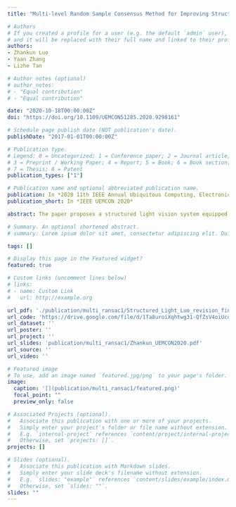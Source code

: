 ```yaml
---
title: "Multi-level Random Sample Consensus Method for Improving Structured Light Vision Systems"

# Authors
# If you created a profile for a user (e.g. the default `admin` user), write the username (folder name) here 
# and it will be replaced with their full name and linked to their profile.
authors:
- Zhankun Luo
- Yaan Zhang
- Lizhe Tan

# Author notes (optional)
# author_notes:
# - "Equal contribution"
# - "Equal contribution"

date: "2020-10-18T00:00:00Z"
doi: "https://doi.org/10.1109/UEMCON51285.2020.9298161"

# Schedule page publish date (NOT publication's date).
publishDate: "2017-01-01T00:00:00Z"

# Publication type.
# Legend: 0 = Uncategorized; 1 = Conference paper; 2 = Journal article;
# 3 = Preprint / Working Paper; 4 = Report; 5 = Book; 6 = Book section;
# 7 = Thesis; 8 = Patent
publication_types: ["1"]

# Publication name and optional abbreviated publication name.
publication: In *2020 11th IEEE Annual Ubiquitous Computing, Electronics & Mobile Communication Conference (UEMCON)*
publication_short: In *IEEE UEMCON 2020*

abstract: The paper proposes a structured light vision system equipped with multi-cameras and multi-laser emitters for object height measurement or 3D reconstruction. The proposed method offers a better accuracy performance over a single camera system. To tackle the intersections produced by laser emitters in the projected image plane, we propose a multi-level random sample consensus (MLRANSAC) algorithm to separate the intersection points instead of using the traditional methods such as time division and color division techniques. Our experiments demonstrate that the MLRANSAC algorithm can perform effectively.

# Summary. An optional shortened abstract.
# summary: Lorem ipsum dolor sit amet, consectetur adipiscing elit. Duis posuere tellus ac convallis placerat. Proin tincidunt magna sed ex sollicitudin condimentum.

tags: []

# Display this page in the Featured widget?
featured: true

# Custom links (uncomment lines below)
# links:
# - name: Custom Link
#   url: http://example.org

url_pdf: './publication/multi_ransac1/Structured_Light_Luo_revision_final+.pdf'
url_code: 'https://drive.google.com/file/d/1Ta8uroiXqhtwg31-QfZsV4oiUcoLBNFk/view?usp=sharing'
url_dataset: ''
url_poster: ''
url_project: ''
url_slides: 'publication/multi_ransac1/Zhankun_UEMCON2020.pdf'
url_source: ''
url_video: ''

# Featured image
# To use, add an image named `featured.jpg/png` to your page's folder. 
image:
  caption: '[](publication/multi_ransac1/featured.png)'
  focal_point: ""
  preview_only: false

# Associated Projects (optional).
#   Associate this publication with one or more of your projects.
#   Simply enter your project's folder or file name without extension.
#   E.g. `internal-project` references `content/project/internal-project/index.md`.
#   Otherwise, set `projects: []`.
projects: []

# Slides (optional).
#   Associate this publication with Markdown slides.
#   Simply enter your slide deck's filename without extension.
#   E.g. `slides: "example"` references `content/slides/example/index.md`.
#   Otherwise, set `slides: ""`.
slides: ""
---
```



